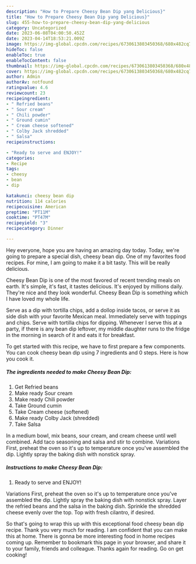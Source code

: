```yaml
---
description: "How to Prepare Cheesy Bean Dip yang Delicious}"
title: "How to Prepare Cheesy Bean Dip yang Delicious}"
slug: 455-how-to-prepare-cheesy-bean-dip-yang-delicious
category: Uncategorized
date: 2023-06-08T04:00:50.452Z
date: 2023-04-14T18:53:21.009Z
image: https://img-global.cpcdn.com/recipes/6730613803450368/680x482cq70/cheesy-bean-dip-recipe-main-photo.jpg
hideToc: false
enableToc: true
enableTocContent: false
thumbnail: https://img-global.cpcdn.com/recipes/6730613803450368/680x482cq70/cheesy-bean-dip-recipe-main-photo.jpg
cover: https://img-global.cpcdn.com/recipes/6730613803450368/680x482cq70/cheesy-bean-dip-recipe-main-photo.jpg
author: Admin
authorAv: notfound
ratingvalue: 4.6
reviewcount: 23
recipeingredient:
- " Refried beans"
- " Sour cream"
- " Chili powder"
- " Ground cumin"
- " Cream cheese softened"
- " Colby Jack shredded"
- " Salsa"
recipeinstructions:

- "Ready to serve and ENJOY!"
categories:
- Recipe
tags:
- cheesy
- bean
- dip

katakunci: cheesy bean dip 
nutrition: 114 calories
recipecuisine: American
preptime: "PT11M"
cooktime: "PT47M"
recipeyield: "3"
recipecategory: Dinner

---
```



Hey everyone, hope you are having an amazing day today. Today, we're going to prepare a special dish, cheesy bean dip. One of my favorites food recipes. For mine, I am going to make it a bit tasty. This will be really delicious.

Cheesy Bean Dip is one of the most favored of recent trending meals on earth. It's simple, it's fast, it tastes delicious. It's enjoyed by millions daily. They're nice and they look wonderful. Cheesy Bean Dip is something which I have loved my whole life.

Serve as a dip with tortilla chips, add a dollop inside tacos, or serve it as side dish with your favorite Mexican meal. Immediately serve with toppings and chips. Serve with tortilla chips for dipping. Whenever I serve this at a party, if there is any bean dip leftover, my middle daughter runs to the fridge in the morning in search of it and eats it for breakfast.


To get started with this recipe, we have to first prepare a few components. You can cook cheesy bean dip using 7 ingredients and 0 steps. Here is how you cook it.

<!--inarticleads1-->

##### The ingredients needed to make Cheesy Bean Dip:

1. Get  Refried beans
1. Make ready  Sour cream
1. Make ready  Chili powder
1. Take  Ground cumin
1. Take  Cream cheese (softened)
1. Make ready  Colby Jack (shredded)
1. Take  Salsa


In a medium bowl, mix beans, sour cream, and cream cheese until well combined. Add taco seasoning and salsa and stir to combine. Variations First, preheat the oven so it&#39;s up to temperature once you&#39;ve assembled the dip. Lightly spray the baking dish with nonstick spray. 

<!--inarticleads2-->

##### Instructions to make Cheesy Bean Dip:


1. Ready to serve and ENJOY!

Variations First, preheat the oven so it&#39;s up to temperature once you&#39;ve assembled the dip. Lightly spray the baking dish with nonstick spray. Layer the refried beans and the salsa in the baking dish. Sprinkle the shredded cheese evenly over the top. Top with fresh cilantro, if desired. 

So that's going to wrap this up with this exceptional food cheesy bean dip recipe. Thank you very much for reading. I am confident that you can make this at home. There is gonna be more interesting food in home recipes coming up. Remember to bookmark this page in your browser, and share it to your family, friends and colleague. Thanks again for reading. Go on get cooking!
